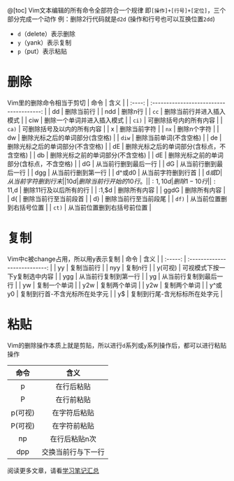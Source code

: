 @[toc]
Vim文本编辑的所有命令全部符合一个规律
即`[操作]+[行号]+[定位]`，三个部分完成一个动作
例：删除2行代码就是`d2d` (操作和行号也可以互换位置`2dd`)
- `d`（delete）表示删除
- `y`（yank）表示复制
- `p`（put）表示粘贴


# 删除
Vim里的删除命令相当于剪切
|  命令  |                   含义                   |
| :----: | :--------------------------------------: |
|   dd   |                删除当前行                |
|  ndd   |                 删除n行                  |
|  `cc`  |         删除当前行并进入插入模式         |
|  ciw   |        删除一个单词并进入插入模式        |
| `ci)`  |          可删除括号内的所有内容          |
| `ca)`  |        可删除括号及以内的所有内容        |
|   x    |               删除当前字符               |
|  `nx`  |               删除n个字符                |
|   dw   |      删除光标之后的单词部分(含空格)      |
| `diw`  |          删除当前单词(不含空格)          |
|   de   |     删除光标之后的单词部分(不含空格)     |
|   dE   | 删除光标之后的单词部分(含标点，不含空格) |
|   db   |     删除光标之前的单词部分(不含空格)     |
|   dE   | 删除光标之前的单词部分(含标点，不含空格) |
|   dG   |           从当前行删到最后一行           |
|   dG   |           从当前行删到最后一行           |
|  dgg   |            从当前行删到第一行            |
| d^或d0 |            从当前字符删到行首            |
| d$或D  |            从当前字符删到行末            |
|  10d   |          删除当前行开始的10行。          |
| :1,10d |                删除1-10行                |
| :11,$d |          删除11行及以后所有的行          |
| :1,$d  |               删除所有内容               |
|  ggdG  |               删除所有内容               |
|   d{   |           删除当前行至当前段首           |
|   d}   |           删除当前行至当前段尾           |
| `df)`  |         从当前位置删到右括号位置         |
| `ct)`  |        从当前位置删到右括号前位置        |

# 复制

Vim中c被change占用，所以用y表示复制
|  命令   |             含义              |
| :-----: | :---------------------------: |
|   yy    |          复制当前行           |
|   nyy   |            复制n行            |
| y(可视) | 可视模式下按一下y复制选中内容 |
|   ygg   |     从当前行复制到第一行      |
|   yg    |    从当前行复制到最后一行     |
|   yw    |         复制一个单词          |
|   y2w   |         复制两个单词          |
|   y2w   |         复制两个单词          |
| y^或y0  | 复制到行首-不含光标所在处字元 |
|   y$    | 复制到行尾-含光标标所在处字元 |




# 粘贴
Vim的删除操作本质上就是剪贴，所以进行`d`系列或`y`系列操作后，都可以进行粘贴操作


|  命令   |        含义        |
| :-----: | :----------------: |
|    p    |     在行后粘贴     |
|    P    |     在行前粘贴     |
| p(可视) |    在字符后粘贴    |
| P(可视) |    在字符前粘贴    |
|   np    |   在行后粘贴n次    |
|   dpp   | 交换当前行与下一行 |









阅读更多文章，请看[学习笔记汇总](https://blog.csdn.net/qq_43827595/article/details/102310871) 
